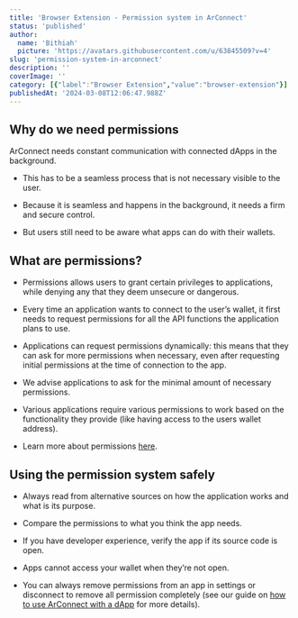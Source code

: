 ```yaml
---
title: 'Browser Extension - Permission system in ArConnect'
status: 'published'
author:
  name: 'Bithiah'
  picture: 'https://avatars.githubusercontent.com/u/63845509?v=4'
slug: 'permission-system-in-arconnect'
description: ''
coverImage: ''
category: [{"label":"Browser Extension","value":"browser-extension"}]
publishedAt: '2024-03-08T12:06:47.988Z'
---
```


## Why do we need permissions

ArConnect needs constant communication with connected dApps in the background.

- This has to be a seamless process that is not necessary visible to the user.

- Because it is seamless and happens in the background, it needs a firm and secure control.

- But users still need to be aware what apps can do with their wallets.

## What are permissions?

- Permissions allows users to grant certain privileges to applications, while denying any that they deem unsecure or dangerous.

- Every time an application wants to connect to the user’s wallet, it first needs to request permissions for all the API functions the application plans to use.

- Applications can request permissions dynamically: this means that they can ask for more permissions when necessary, even after requesting initial permissions at the time of connection to the app.

- We advise applications to ask for the minimal amount of necessary permissions.

- Various applications require various permissions to work based on the functionality they provide (like having access to the users wallet address).

- Learn more about permissions [here](https://docs.arconnect.io/api/connect?utm_source=ArConnect+Knowledgebase+Docs&utm_medium=Doc+Page&utm_campaign=ArConnect+Knowledge+Base&utm_id=ArConnect+Knowledgebase#permissions).

## Using the permission system safely

- Always read from alternative sources on how the application works and what is its purpose.

- Compare the permissions to what you think the app needs.

- If you have developer experience, verify the app if its source code is open.

- Apps cannot access your wallet when they’re not open.

- You can always remove permissions from an app in settings or disconnect to remove all permission completely (see our guide on [how to use ArConnect with a dApp](https://www.notion.so/bac62293e3e94b80a3067280e5d458fb?pvs=21) for more details).

